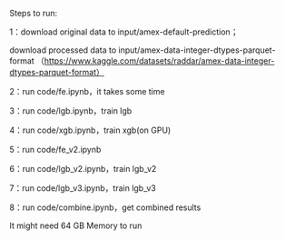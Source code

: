 Steps to run:

1：download original data to input/amex-default-prediction；

download processed data to input/amex-data-integer-dtypes-parquet-format
（https://www.kaggle.com/datasets/raddar/amex-data-integer-dtypes-parquet-format）

2：run code/fe.ipynb，it takes some time 

3：run code/lgb.ipynb，train lgb

4：run code/xgb.ipynb，train xgb(on GPU)

5：run code/fe_v2.ipynb

6：run  code/lgb_v2.ipynb，train lgb_v2

7：run code/lgb_v3.ipynb，train lgb_v3

8：run code/combine.ipynb，get combined results



It might need 64 GB Memory to run
